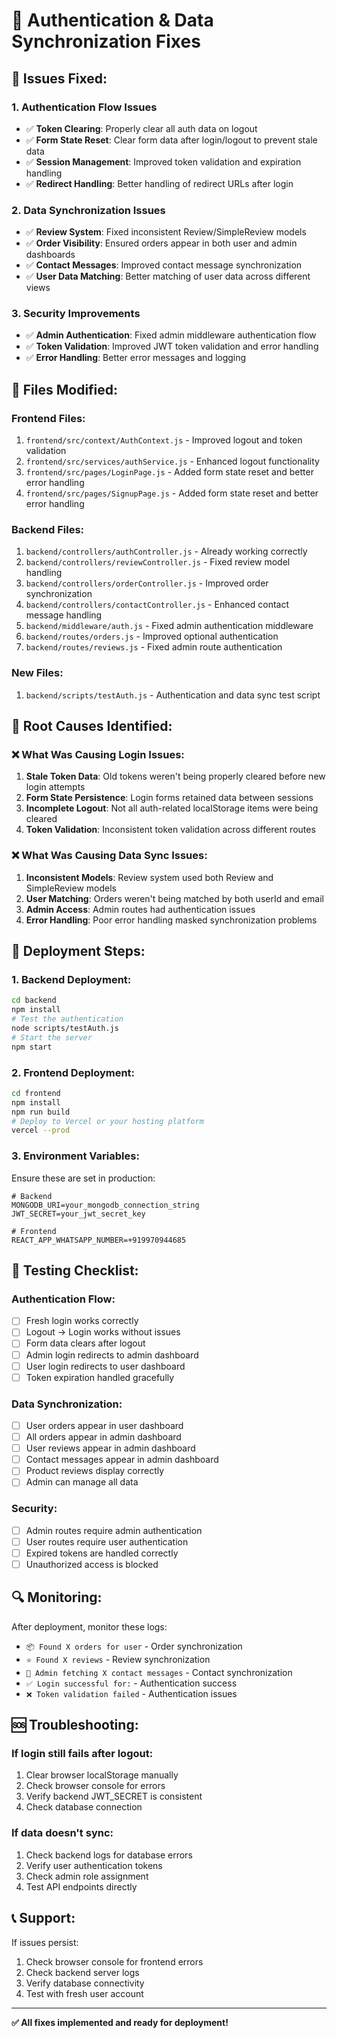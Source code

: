 # 🔧 Authentication & Data Synchronization Fixes

## 🚨 **Issues Fixed:**

### 1. **Authentication Flow Issues**
- ✅ **Token Clearing**: Properly clear all auth data on logout
- ✅ **Form State Reset**: Clear form data after login/logout to prevent stale data
- ✅ **Session Management**: Improved token validation and expiration handling
- ✅ **Redirect Handling**: Better handling of redirect URLs after login

### 2. **Data Synchronization Issues**
- ✅ **Review System**: Fixed inconsistent Review/SimpleReview models
- ✅ **Order Visibility**: Ensured orders appear in both user and admin dashboards
- ✅ **Contact Messages**: Improved contact message synchronization
- ✅ **User Data Matching**: Better matching of user data across different views

### 3. **Security Improvements**
- ✅ **Admin Authentication**: Fixed admin middleware authentication flow
- ✅ **Token Validation**: Improved JWT token validation and error handling
- ✅ **Error Handling**: Better error messages and logging

## 📁 **Files Modified:**

### Frontend Files:
1. `frontend/src/context/AuthContext.js` - Improved logout and token validation
2. `frontend/src/services/authService.js` - Enhanced logout functionality
3. `frontend/src/pages/LoginPage.js` - Added form state reset and better error handling
4. `frontend/src/pages/SignupPage.js` - Added form state reset and better error handling

### Backend Files:
1. `backend/controllers/authController.js` - Already working correctly
2. `backend/controllers/reviewController.js` - Fixed review model handling
3. `backend/controllers/orderController.js` - Improved order synchronization
4. `backend/controllers/contactController.js` - Enhanced contact message handling
5. `backend/middleware/auth.js` - Fixed admin authentication middleware
6. `backend/routes/orders.js` - Improved optional authentication
7. `backend/routes/reviews.js` - Fixed admin route authentication

### New Files:
1. `backend/scripts/testAuth.js` - Authentication and data sync test script

## 🔄 **Root Causes Identified:**

### ❌ **What Was Causing Login Issues:**
1. **Stale Token Data**: Old tokens weren't being properly cleared before new login attempts
2. **Form State Persistence**: Login forms retained data between sessions
3. **Incomplete Logout**: Not all auth-related localStorage items were being cleared
4. **Token Validation**: Inconsistent token validation across different routes

### ❌ **What Was Causing Data Sync Issues:**
1. **Inconsistent Models**: Review system used both Review and SimpleReview models
2. **User Matching**: Orders weren't being matched by both userId and email
3. **Admin Access**: Admin routes had authentication issues
4. **Error Handling**: Poor error handling masked synchronization problems

## 🚀 **Deployment Steps:**

### 1. **Backend Deployment:**
```bash
cd backend
npm install
# Test the authentication
node scripts/testAuth.js
# Start the server
npm start
```

### 2. **Frontend Deployment:**
```bash
cd frontend
npm install
npm run build
# Deploy to Vercel or your hosting platform
vercel --prod
```

### 3. **Environment Variables:**
Ensure these are set in production:
```env
# Backend
MONGODB_URI=your_mongodb_connection_string
JWT_SECRET=your_jwt_secret_key

# Frontend
REACT_APP_WHATSAPP_NUMBER=+919970944685
```

## 🧪 **Testing Checklist:**

### Authentication Flow:
- [ ] Fresh login works correctly
- [ ] Logout → Login works without issues
- [ ] Form data clears after logout
- [ ] Admin login redirects to admin dashboard
- [ ] User login redirects to user dashboard
- [ ] Token expiration handled gracefully

### Data Synchronization:
- [ ] User orders appear in user dashboard
- [ ] All orders appear in admin dashboard
- [ ] User reviews appear in admin dashboard
- [ ] Contact messages appear in admin dashboard
- [ ] Product reviews display correctly
- [ ] Admin can manage all data

### Security:
- [ ] Admin routes require admin authentication
- [ ] User routes require user authentication
- [ ] Expired tokens are handled correctly
- [ ] Unauthorized access is blocked

## 🔍 **Monitoring:**

After deployment, monitor these logs:
- `📦 Found X orders for user` - Order synchronization
- `⭐ Found X reviews` - Review synchronization  
- `📧 Admin fetching X contact messages` - Contact synchronization
- `✅ Login successful for:` - Authentication success
- `❌ Token validation failed` - Authentication issues

## 🆘 **Troubleshooting:**

### If login still fails after logout:
1. Clear browser localStorage manually
2. Check browser console for errors
3. Verify backend JWT_SECRET is consistent
4. Check database connection

### If data doesn't sync:
1. Check backend logs for database errors
2. Verify user authentication tokens
3. Check admin role assignment
4. Test API endpoints directly

## 📞 **Support:**

If issues persist:
1. Check browser console for frontend errors
2. Check backend server logs
3. Verify database connectivity
4. Test with fresh user account

---

**✅ All fixes implemented and ready for deployment!**